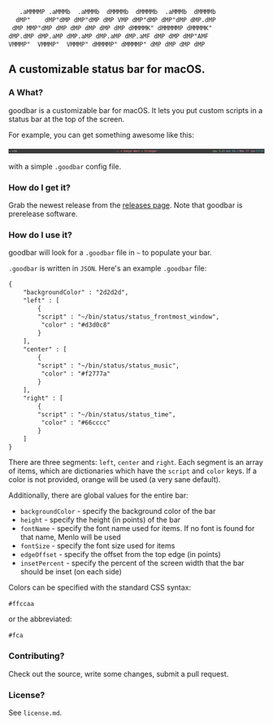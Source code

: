        .aMMMMP .aMMMb  .aMMMb  dMMMMb  dMMMMb  .aMMMb  dMMMMb 
      dMP"    dMP"dMP dMP"dMP dMP VMP dMP"dMP dMP"dMP dMP.dMP 
     dMP MMP"dMP dMP dMP dMP dMP dMP dMMMMK" dMMMMMP dMMMMK"  
    dMP.dMP dMP.aMP dMP.aMP dMP.aMP dMP.aMF dMP dMP dMP"AMF   
    VMMMP"  VMMMP"  VMMMP" dMMMMP" dMMMMP" dMP dMP dMP dMP    
                                                              

## A customizable status bar for macOS.

### A What?

goodbar is a customizable bar for macOS. It lets you put custom scripts in a status bar at the top of the screen.

For example, you can get something awesome like this:

![goodbar screenshot](screenshot.png)

with a simple `.goodbar` config file.

### How do I get it?

Grab the newest release from the [releases page](https://github.com/peterhajas/goodbar/releases). Note that goodbar is prerelease software.

### How do I use it?

goodbar will look for a `.goodbar` file in `~` to populate your bar.

`.goodbar` is written in `JSON`. Here's an example `.goodbar` file:

    {
        "backgroundColor" : "2d2d2d",
        "left" : [
            {
            "script" : "~/bin/status/status_frontmost_window",
             "color" : "#d3d0c8"
            }
        ],
        "center" : [
            {
            "script" : "~/bin/status/status_music",
             "color" : "#f2777a"
            }
        ],
        "right" : [
            {
            "script" : "~/bin/status/status_time",
             "color" : "#66cccc"
            }
        ]
    }

There are three segments: `left`, `center` and `right`. Each segment is an array of items, which are dictionaries which have the `script` and `color` keys. If a color is not provided, orange will be used (a very sane default).

Additionally, there are global values for the entire bar:

 - `backgroundColor` - specify the background color of the bar
 - `height` - specify the height (in points) of the bar
 - `fontName` - specify the font name used for items. If no font is found for that name, Menlo will be used
 - `fontSize` - specify the font size used for items
 - `edgeOffset` - specify the offset from the top edge (in points)
 - `insetPercent` - specify the percent of the screen width that the bar should be inset (on each side)

Colors can be specified with the standard CSS syntax:

`#ffccaa`

or the abbreviated:

`#fca`

### Contributing?

Check out the source, write some changes, submit a pull request.

### License?

See `license.md`.
